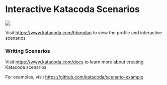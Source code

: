 # Interactive Katacoda Scenarios

[![](http://shields.katacoda.com/katacoda/hbogdan/count.svg)](https://www.katacoda.com/hbogdan "Get your profile on Katacoda.com")

Visit https://www.katacoda.com/hbogdan to view the profile and interactive scenarios

### Writing Scenarios
Visit https://www.katacoda.com/docs to learn more about creating Katacoda scenarios

For examples, visit https://github.com/katacoda/scenario-example
